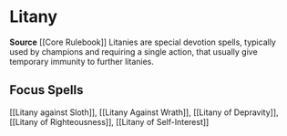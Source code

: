 ﻿---
id: '102'
name: Litany
rarity: Common
source: '[[DATABASE/source/Core Rulebook|Core Rulebook]]'
trait:
- Litany
type: Trait

---
# Litany

**Source** [[Core Rulebook]] 
Litanies are special devotion spells, typically used by champions and requiring a single action, that usually give temporary immunity to further litanies.

## Focus Spells

[[Litany against Sloth]], [[Litany Against Wrath]], [[Litany of Depravity]], [[Litany of Righteousness]], [[Litany of Self-Interest]]